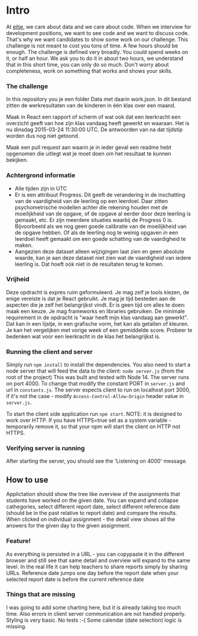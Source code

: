 # Intro
At [eitje](https://www.eitje.app), we care about data and we care about code. When we interview for development positions, we want to see code and we want to discuss code. That's why we want candidates to show some work on our challenge. This challenge is not meant to cost you tons of time. A few hours should be enough. The challenge is defined very broadly. You could spend weeks on it, or half an hour. We ask you to do it in about two hours, we understand that in this short time, you can only do so much. Don't worry about completeness, work on something that works and shows your skills.

### The challenge
In this repository you je een folder Data met daarin work.json. In dit bestand zitten de werkresultaten van de kinderen in één klas over een maand. 

Maak in React een rapport of scherm of wat ook dat een leerkracht een overzicht geeft van hoe zijn klas vandaag heeft gewerkt en waaraan. Het is nu dinsdag 2015-03-24 11:30:00 UTC. De antwoorden van na dat tijdstip worden dus nog niet getoond.

Maak een pull request aan waarin je in ieder geval een readme hebt opgenomen die uitlegt wat je moet doen om het resultaat te kunnen bekijken.

### Achtergrond informatie
- Alle tijden zijn in UTC
- Er is een attribuut Progress. Dit geeft de verandering in de inschatting van de vaardigheid van de leerling op een leerdoel. Daar zitten psychometrische modellen achter die rekening houden met de moeilijkheid van de opgave, of de opgave al eerder door deze leerling is gemaakt, etc. Er zijn meerdere situaties waarbij de Progress 0 is. Bijvoorbeeld als we nog geen goede calibratie van de moeilijkheid van de opgave hebben. Of als de leerling nog te weinig opgaven in een leerdoel heeft gemaakt om een goede schatting van de vaardigheid te maken.
- Aangezien deze dataset alleen wijzigingen laat zien en geen absolute waarde, kan je aan deze dataset niet zien wat de vaardigheid van iedere leerling is. Dat hoeft ook niet in de resultaten terug te komen.

### Vrijheid
Deze opdracht is expres ruim geformuleerd. Je mag zelf je tools kiezen, de enige vereiste is dat je React gebruikt. Je mag je tijd besteden aan de aspecten die je zelf het belangrijkst vindt. Er is geen tijd om alles te doen: maak een keuze.
Je mag frameworks en libraries gebruiken. 
De minimale requirement in de opdracht is "waar heeft mijn klas vandaag aan gewerkt". Dat kan in een lijstje, in een grafische vorm, het kan als getallen of kleuren. Je kan het vergelijken met vorige week of een gemiddelde score. Probeer te bedenken wat voor een leerkracht in de klas het belangrijkst is.


### Running the client and server

Simply run `npm install` to install the dependencies.
You also need to start a node server that will feed the data to the client: `node server.js` (from the root of the project)
This was built and tested with Node 14. The server runs on port 4000. To change that modify the constant PORT in `server.js` and url in `constants.js`.
The server expects client to run on localhost port 3000, if it's not the case - modify `Access-Control-Allow-Origin` header value in `server.js`.

To start the client side application run `npm start`.
NOTE: it is designed to work over HTTP. If you have HTTPS=true set as a system variable - temporarily remove it, so that your npm will start the client on HTTP not HTTPS.

### Verifying server is running
After starting the server, you should see the 'Listening on 4000' message.

## How to use
Applictation should show the tree like overview of the assignments that students have worked on the given date.
You can expand and collapse cathegories, select different report date, select different reference date (should be in the past relative to report date) and compare the results.
When clicked on individual assignment - the detail view shows all the answers for the given day to the given assignment.

### Feature!
As everything is persisted in a URL - you can copypaste it in the different browser and still see that same detail and overview will expand to the same level.
In the real life it can help teachers to share reports simply by sharing URLs.
Reference date jumps one day before the report date when your selected report date is before the current reference date

### Things that are missing
I was going to add some charting here, but it is already taking too much time.
Also errors in client server communication are not handled properly. 
Styling is very basic.
No tests :-(
Some calendar (date selection) logic is missing.

